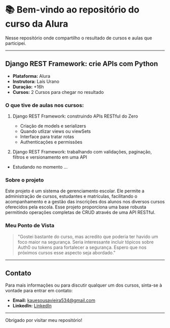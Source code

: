 # 📚 Bem-vindo ao repositório do curso da Alura 

Nesse repositório onde compartilho o resultado de cursos e aulas que participei.

---

## Django REST Framework: crie APIs com Python

- **Plataforma:** Alura
- **Instrutora:** Laís Urano
- **Duração:** +16h
- **Cursos:** 2 Cursos para chegar no resultado

### O que tive de aulas nos cursos:
1. Django REST Framework: construindo APIs RESTful do Zero
   - Criação de models e serializers
   - Quando utlizar views ou viewSets
   - Interface para tratar rotas
   - Authenticações e permissões

2. Django REST Framework: trabalhando com validações, paginação, filtros e versionamento em uma API
  - Estudando no momento ...

### Sobre o projeto

Este projeto é um sistema de gerenciamento escolar. Ele permite a administração de cursos, estudantes e matrículas, facilitando o acompanhamento e a gestão das inscrições dos alunos nos diversos cursos oferecidos pela escola. Esse projeto proporciona uma base robusta permitindo operações completas de CRUD através de uma API RESTful.

### Meu Ponto de Vista

> "Gostei bastante do curso, mas acredito que poderia ter havido um foco maior na segurança. Seria interessante incluir tópicos sobre Auth0 ou tokens para fortalecer a segurança. Espero que nos próximos cursos esse aspecto seja abordado."

---

## Contato

Para mais informações ou para discutir qualquer um dos cursos, sinta-se à vontade para entrar em contato:

- **Email:** [kauesousavieira534@gmail.com](mailto:kauesousavieira534@gmail.com)
- **LinkedIn:** [LinkedIn](https://www.linkedin.com/in/kaue-sousa-vieira/)

---

Obrigado por visitar meu repositório!
